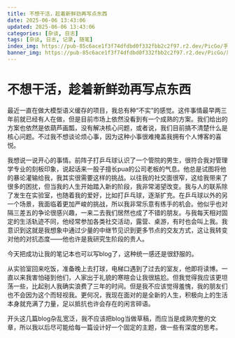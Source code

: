 ```yaml
---
title: 不想干活，趁着新鲜劲再写点东西
date: 2025-06-06 13:43:06
updated: 2025-06-06 13:43:06
categories: [杂谈, 日志]
tags: [杂谈, 日志, 记录, 随笔]
index_img: https://pub-85c6ace1f3f74dfdbd0f332fbb2c2f97.r2.dev/PicGo/手绘彩虹.png
banner_img: https://pub-85c6ace1f3f74dfdbd0f332fbb2c2f97.r2.dev/PicGo/晨辉下的古堡.jpg
---
```


# 不想干活，趁着新鲜劲再写点东西

最近一直在做大模型语义缓存的项目，我总有种“不实”的感觉。这件事情最早两三年前就已经有人在做，但是目前市场上依然没看到有一个成熟的方案。我们给出的方案也依然是依葫芦画瓢，没有解决核心问题，或者说，我们目前搞不清楚什么是核心问题。不过我不想谈论烦心事，因为这种小事很难掩盖我拥有个人博客的喜悦。

我想说一说开心的事情。前阵子打乒乓球认识了一个管院的男生，很符合我对管理学专业的刻板印象，说起话来一股子擅长pua的公司老板的气息。他总是试图将他的暴论灌输给我，我其实很需要这样的挑战。以往我的社交面很窄，这给我带来了很多的困扰，但当我的人生开始踏入新的阶段，我非常渴望改变。我与人的联系除了发生在实验室，也随着我的爱好，比如打乒乓球，逐渐扩充。在乒乓球以外的另一个场景，我面临着更加严峻的挑战，所以我非常乐意有练手的机会。他似乎也对隔三差五的争论很感兴趣，一来二去我们居然也成了不错的朋友。与我每天相对固定的生活轨迹不同，他经常参加各类社交活动，露营、桌游，有时也会叫上我。我意识到这就是我想象中通过少量的中继节见识到更多节点的交友方式，这让我转变对他的对抗态度——他也许是我研究生阶段的贵人。

今天把成功让我的笔记本也可以写blog了，这种统一感还是很舒服的。

从实验室回来吃饭，准备晚上去打球，电梯口遇到了过去的室友，他即将读博。一直以来我害怕碰到他们，人家出于礼貌的寒暄会让我很尴尬。但我觉得我应该更坦荡一些，比起别人我确实浪费了三年的时间。但是我不应该觉得羞愧，我的朋友们也不会因为这个而轻视我。更何况，我现在面对的是全新的人生，积极向上的生活本身就充满了力量，足以抵抗也许会存在的闲言碎语。

开头这几篇blog杂乱宽泛，我不应该把blog当做草稿，而应当是成熟完整的文章，所以我以后尽可能给每一篇设计好一个固定的主题，做一些有深度的思考。